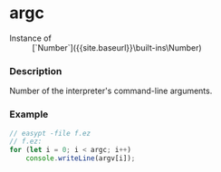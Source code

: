 # argc

<dl>
<dt> Instance of </dt><dd markdown="1">
 [`Number`]({{site.baseurl}}\built-ins\Number) 
</dd>
</dl>

### Description

Number of the interpreter's command-line arguments.

### Example

```js
// easypt -file f.ez
// f.ez:
for (let i = 0; i < argc; i++)
    console.writeLine(argv[i]);
```

